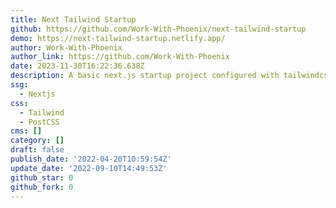 ```yaml
---
title: Next Tailwind Startup
github: https://github.com/Work-With-Phoenix/next-tailwind-startup
demo: https://next-tailwind-startup.netlify.app/
author: Work-With-Phoenix
author_link: https://github.com/Work-With-Phoenix
date: 2023-11-30T16:22:36.638Z
description: A basic next.js startup project configured with tailwindcss
ssg:
  - Nextjs
css:
  - Tailwind
  - PostCSS
cms: []
category: []
draft: false
publish_date: '2022-04-20T10:59:54Z'
update_date: '2022-09-10T14:49:53Z'
github_star: 0
github_fork: 0
---
```

